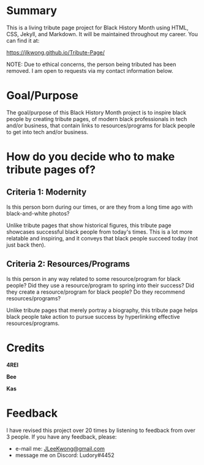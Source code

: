 # Summary
This is a living tribute page project for Black History Month using HTML, CSS, Jekyll, and Markdown. It will be maintained throughout my career. You can find it at:

https://jlkwong.github.io/Tribute-Page/

NOTE: Due to ethical concerns, the person being tributed has been removed. I am open to requests via my contact information below.

# Goal/Purpose
The goal/purpose of this Black History Month project is to inspire black people by creating tribute pages, of modern black professionals in tech and/or business, that contain links to resources/programs for black people to get into tech and/or business.

# How do you decide who to make tribute pages of?

## Criteria 1: Modernity
Is this person born during our times, or are they from a long time ago with black-and-white photos?

Unlike tribute pages that show historical figures, this tribute page showcases successful black people from today's times. This is a lot more relatable and inspiring, and it conveys that black people succeed today (not just back then).

## Criteria 2: Resources/Programs
Is this person in any way related to some resource/program for black people? Did they use a resource/program to spring into their success? Did they create a resource/program for black people? Do they recommend resources/programs?

Unlike tribute pages that merely portray a biography, this tribute page helps black people take action to pursue success by hyperlinking effective resources/programs.

# Credits
**4REI**

**Bee**

**Kas**

# Feedback
I have revised this project over 20 times by listening to feedback from over 3 people. If you have any feedback, please:
* e-mail me: JLeeKwong@gmail.com
* message me on Discord: Ludory#4452

